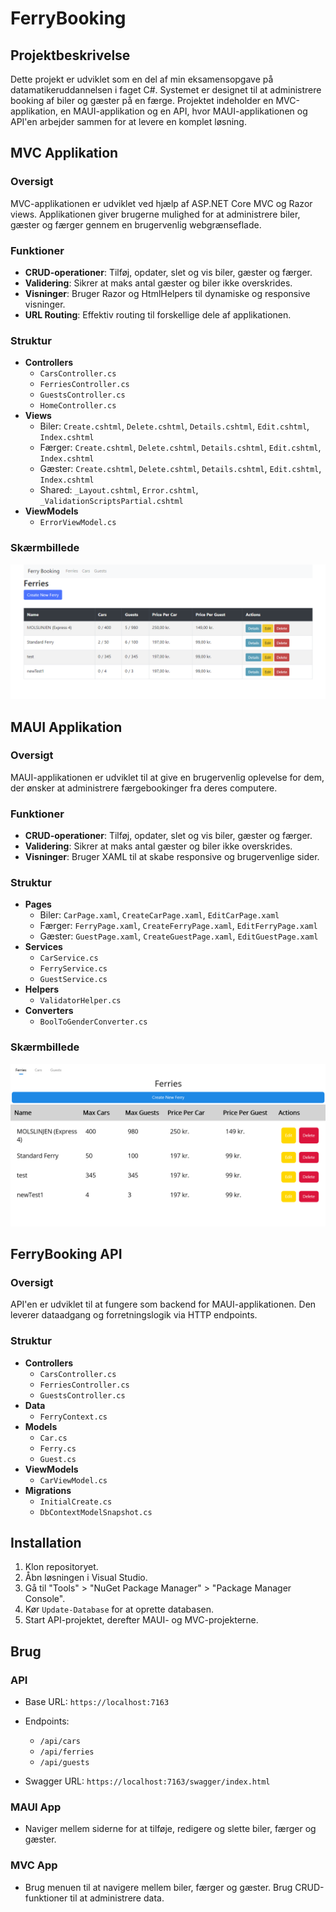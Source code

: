 # FerryBooking

## Projektbeskrivelse
Dette projekt er udviklet som en del af min eksamensopgave på datamatikeruddannelsen i faget C#. Systemet er designet til at administrere booking af biler og gæster på en færge. Projektet indeholder en MVC-applikation, en MAUI-applikation og en API, hvor MAUI-applikationen og API'en arbejder sammen for at levere en komplet løsning.

## MVC Applikation
### Oversigt
MVC-applikationen er udviklet ved hjælp af ASP.NET Core MVC og Razor views. Applikationen giver brugerne mulighed for at administrere biler, gæster og færger gennem en brugervenlig webgrænseflade.

### Funktioner
- **CRUD-operationer**: Tilføj, opdater, slet og vis biler, gæster og færger.
- **Validering**: Sikrer at maks antal gæster og biler ikke overskrides.
- **Visninger**: Bruger Razor og HtmlHelpers til dynamiske og responsive visninger.
- **URL Routing**: Effektiv routing til forskellige dele af applikationen.

### Struktur
- **Controllers**
  - `CarsController.cs`
  - `FerriesController.cs`
  - `GuestsController.cs`
  - `HomeController.cs`
- **Views**
  - Biler: `Create.cshtml`, `Delete.cshtml`, `Details.cshtml`, `Edit.cshtml`, `Index.cshtml`
  - Færger: `Create.cshtml`, `Delete.cshtml`, `Details.cshtml`, `Edit.cshtml`, `Index.cshtml`
  - Gæster: `Create.cshtml`, `Delete.cshtml`, `Details.cshtml`, `Edit.cshtml`, `Index.cshtml`
  - Shared: `_Layout.cshtml`, `Error.cshtml`, `_ValidationScriptsPartial.cshtml`
- **ViewModels**
  - `ErrorViewModel.cs`

### Skærmbillede
![MVC UI](Images/mvc_ui.png)

## MAUI Applikation
### Oversigt
MAUI-applikationen er udviklet til at give en brugervenlig oplevelse for dem, der ønsker at administrere færgebookinger fra deres computere.

### Funktioner
- **CRUD-operationer**: Tilføj, opdater, slet og vis biler, gæster og færger.
- **Validering**: Sikrer at maks antal gæster og biler ikke overskrides.
- **Visninger**: Bruger XAML til at skabe responsive og brugervenlige sider.

### Struktur
- **Pages**
  - Biler: `CarPage.xaml`, `CreateCarPage.xaml`, `EditCarPage.xaml`
  - Færger: `FerryPage.xaml`, `CreateFerryPage.xaml`, `EditFerryPage.xaml`
  - Gæster: `GuestPage.xaml`, `CreateGuestPage.xaml`, `EditGuestPage.xaml`
- **Services**
  - `CarService.cs`
  - `FerryService.cs`
  - `GuestService.cs`
- **Helpers**
  - `ValidatorHelper.cs`
- **Converters**
  - `BoolToGenderConverter.cs`

### Skærmbillede
![MAUI UI](Images/maui_ui.png)

## FerryBooking API
### Oversigt
API'en er udviklet til at fungere som backend for MAUI-applikationen. Den leverer dataadgang og forretningslogik via HTTP endpoints.

### Struktur
- **Controllers**
  - `CarsController.cs`
  - `FerriesController.cs`
  - `GuestsController.cs`
- **Data**
  - `FerryContext.cs`
- **Models**
  - `Car.cs`
  - `Ferry.cs`
  - `Guest.cs`
- **ViewModels**
  - `CarViewModel.cs`
- **Migrations**
  - `InitialCreate.cs`
  - `DbContextModelSnapshot.cs`

## Installation
1. Klon repositoryet.
2. Åbn løsningen i Visual Studio.
3. Gå til "Tools" > "NuGet Package Manager" > "Package Manager Console".
4. Kør `Update-Database` for at oprette databasen.
5. Start API-projektet, derefter MAUI- og MVC-projekterne.

## Brug
### API
- Base URL: `https://localhost:7163`
- Endpoints:
  - `/api/cars`
  - `/api/ferries`
  - `/api/guests`
 
- Swagger URL: `https://localhost:7163/swagger/index.html`

### MAUI App
- Naviger mellem siderne for at tilføje, redigere og slette biler, færger og gæster.

### MVC App
- Brug menuen til at navigere mellem biler, færger og gæster. Brug CRUD-funktioner til at administrere data.
